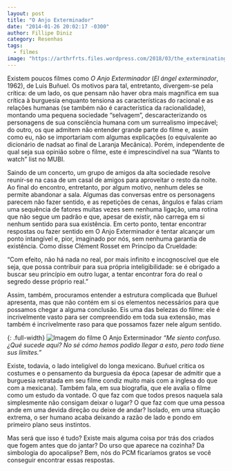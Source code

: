```yaml
---
layout: post
title: "O Anjo Exterminador"
date: "2014-01-26 20:02:17 -0300"
author: Fillipe Diniz
category: Resenhas
tags:
  - filmes
image: "https://arthrfrts.files.wordpress.com/2018/03/the_exterminating_angel_1.jpg"
---
```

Existem poucos filmes como _O Anjo Exterminador_ (_El ángel exterminador_, 1962), de Luis Buñuel. Os motivos para tal, entretanto, divergem-se pela crítica: de um lado, os que pensam não haver obra mais magnífica em sua crítica à burguesia enquanto tensiona as características do racional e as relações humanas (se também não é característica da racionalidade), montando uma pequena sociedade “selvagem”, descaracterizando os personagens de sua consciência humana com um surrealismo impecável; do outro, os que admitem não entender grande parte do filme e, assim como eu, não se importariam com algumas explicações (o equivalente ao dicionário de nadsat ao final de Laranja Mecânica). Porém, independente de qual seja sua opinião sobre o filme, este é imprescindível na sua “Wants to watch” list no MUBI.

Saindo de um concerto, um grupo de amigos da alta sociedade resolve reunir-se na casa de um casal de amigos para aproveitar o resto da noite. Ao final do encontro, entretanto, por algum motivo, nenhum deles se permite abandonar a sala. Algumas das conversas entre os personagens parecem não fazer sentido, e as repetições de cenas, ângulos e falas criam uma sequência de fatores muitas vezes sem nenhuma ligação, uma rotina que não segue um padrão e que, apesar de existir, não carrega em si nenhum sentido para sua existência. Em certo ponto, tentar encontrar respostas ou fazer sentido em O Anjo Exterminador é tentar alcançar um ponto intangível e, pior, imaginado por nós, sem nenhuma garantia de existência. Como disse Clément Rosset em Princípo da Crueldade:

“Com efeito, não há nada no real, por mais infinito e incognoscível que ele seja, que possa contribuir para sua própria inteligibilidade: se é obrigado a buscar seu princípio em outro lugar, a tentar encontrar fora do real o segredo desse próprio real.”

Assim, também, procuramos entender a estrutura complicada que Buñuel apresenta, mas que não contém em si os elementos necessários para que possamos chegar a alguma conclusão. Eis uma das belezas do filme: ele é incrivelmente vasto para ser compreendido em toda sua extensão, mas também é incrivelmente raso para que possamos fazer nele algum sentido.

{: .full-width}
![Imagem do filme O Anjo Exterminador](https://arthrfrts.files.wordpress.com/2018/03/el-angel-exterminador_escena.jpg)
_“Me siento confuso. ¿Qué sucede aquí? No sé cómo hemos podido llegar a esto, pero todo tiene sus límites.”_

Existe, todavia, o lado inteligível do longa mexicano. Buñuel critica os costumes e o pensamento da burguesia da época (apesar de admitir que a burguesia retratada em seu filme condiz muito mais com a inglesa do que com a mexicana). Também fala, em sua biografia, que ele avalia o filme como um estudo da vontade. O que faz com que todos presos naquela sala simplesmente não consigam deixar o lugar? O que faz com que uma pessoa ande em uma devida direção ou deixe de andar? Isolado, em uma situação extrema, o ser humano acaba deixando a razão de lado e pondo em primeiro plano seus instintos.

Mas será que isso é tudo? Existe mais alguma coisa por trás dos criados que fogem antes que do jantar? Do urso que aparece na cozinha? Da simbologia do apocalipse? Bem, nós do PCM ficaríamos gratos se você conseguir encontrar essas respostas.
